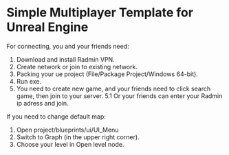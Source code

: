 # Simple Multiplayer Template for Unreal Engine

For connecting, you and your friends need:
1. Download and install Radmin VPN.
2. Create network or join to existing network.
3. Packing your ue project (File/Package Project/Windows 64-bit).
4. Run exe.
5. You need to create new game, and your friends need to click search game, then join to your server.
5.1 Or your friends can enter your Radmin ip adress and join.

If you need to change default map:
1. Open project/blueprints/ui/UI_Menu
2. Switch to Graph (in the upper right corner).
3. Choose your level in Open level node.
